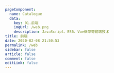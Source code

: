 ```yaml
---
pageComponent:
  name: Catalogue
  data:
    key: 01.前端
    imgUrl: /web.png
    description: JavaScript、ES6、Vue框架等前端技术
title: 前端
date: 2020-02-08 21:50:53
permalink: /web
sidebar: false
article: false
comment: false
editLink: false
---
```

